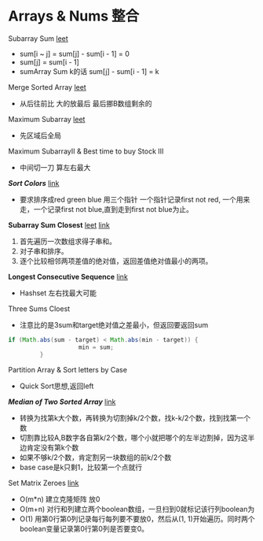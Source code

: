 # Arrays & Nums 整合

Subarray Sum [leet](http://www.lintcode.com/en/problem/subarray-sum/#)
* sum[i ~ j] = sum[j] - sum[i - 1] = 0
* sum[j] = sum[i - 1]
* sumArray Sum k的话 sum[j] - sum[i - 1] = k

Merge Sorted Array [leet](https://leetcode.com/problems/merge-sorted-array/)
* 从后往前比 大的放最后 最后挪B数组剩余的

Maximum Subarray [leet](https://leetcode.com/problems/maximum-subarray/)
* 先区域后全局

Maximum SubarrayII & Best time to buy Stock III
* 中间切一刀 算左右最大

***Sort Colors*** [link](https://gretchency.gitbooks.io/leetcode/content/sort_colors.html)
* 要求排序成red green blue  用三个指针 一个指针记录first not red, 一个用来走，一个记录first not blue,直到走到first not blue为止。

**Subarray Sum Closest** [leet](http://www.lintcode.com/en/problem/subarray-sum-closest/) [link](https://gretchency.gitbooks.io/leetcode/content/subarray_sum_closest.html)
1. 首先遍历一次数组求得子串和。
2. 对子串和排序。
3. 逐个比较相邻两项差值的绝对值，返回差值绝对值最小的两项。

**Longest Consecutive Sequence** [link](https://gretchency.gitbooks.io/leetcode/content/longest_consecutive_sequence.html)
* Hashset 左右找最大可能

Three Sums Cloest
* 注意比的是3sum和target绝对值之差最小，但返回要返回sum
```java
if (Math.abs(sum - target) < Math.abs(min - target)) {
                    min = sum;
         }
```

Partition Array & Sort letters by Case
* Quick Sort思想,返回left

***Median of Two Sorted Array*** [link](https://gretchency.gitbooks.io/leetcode/content/median_of_two_sorted_arrays.html)
* 转换为找第k大个数，再转换为切割掉k/2个数，找k-k/2个数，找到找第一个数
* 切割靠比较A,B数字各自第k/2个数，哪个小就把哪个的左半边割掉，因为这半边肯定没有第k个数
* 如果不够k/2个数，肯定割另一块数组的前k/2个数
* base case是k只剩1，比较第一个点就行


Set Matrix Zeroes [link](https://gretchency.gitbooks.io/leetcode/content/wei_ruan.html)
* O(m*n) 建立克隆矩阵 放0
* O(m+n) 对行和列建立两个boolean数组，一旦扫到0就标记该行列boolean为
* O(1) 用第0行第0列记录每行每列要不要放0，然后从(1, 1)开始遍历。同时两个boolean变量记录第0行第0列是否要变0。